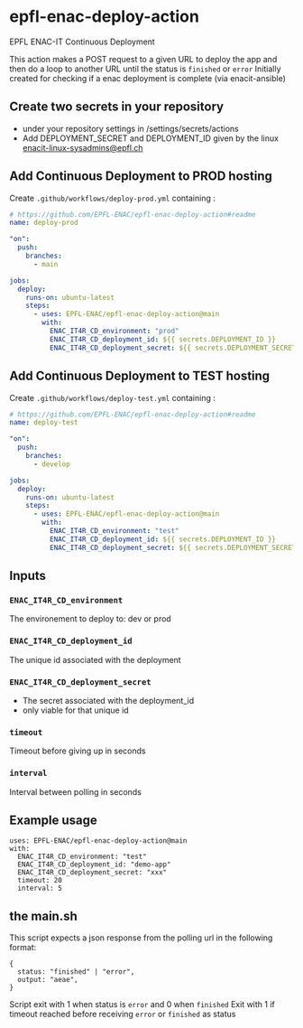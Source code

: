 # epfl-enac-deploy-action

EPFL ENAC-IT Continuous Deployment

This action makes a POST request to a given URL to deploy the app and then do a loop
to another URL until the status is `finished` or `error`
Initially created for checking if a enac deployment is complete (via enacit-ansible)


## Create two secrets in your repository

- under your repository settings in /settings/secrets/actions
- Add DEPLOYMENT_SECRET and DEPLOYMENT_ID given by the linux enacit-linux-sysadmins@epfl.ch

## Add Continuous Deployment to PROD hosting

Create `.github/workflows/deploy-prod.yml` containing :

```yml
# https://github.com/EPFL-ENAC/epfl-enac-deploy-action#readme
name: deploy-prod

"on":
  push:
    branches:
      - main

jobs:
  deploy:
    runs-on: ubuntu-latest
    steps:
      - uses: EPFL-ENAC/epfl-enac-deploy-action@main
        with:
          ENAC_IT4R_CD_environment: "prod"
          ENAC_IT4R_CD_deployment_id: ${{ secrets.DEPLOYMENT_ID }}
          ENAC_IT4R_CD_deployment_secret: ${{ secrets.DEPLOYMENT_SECRET }}
```

## Add Continuous Deployment to TEST hosting

Create `.github/workflows/deploy-test.yml` containing :

```yml
# https://github.com/EPFL-ENAC/epfl-enac-deploy-action#readme
name: deploy-test

"on":
  push:
    branches:
      - develop

jobs:
  deploy:
    runs-on: ubuntu-latest
    steps:
      - uses: EPFL-ENAC/epfl-enac-deploy-action@main
        with:
          ENAC_IT4R_CD_environment: "test"
          ENAC_IT4R_CD_deployment_id: ${{ secrets.DEPLOYMENT_ID }}
          ENAC_IT4R_CD_deployment_secret: ${{ secrets.DEPLOYMENT_SECRET }}
```

## Inputs

### `ENAC_IT4R_CD_environment`

The environement to deploy to: dev or prod

### `ENAC_IT4R_CD_deployment_id`

The unique id associated with the deployment

### `ENAC_IT4R_CD_deployment_secret`
  - The secret associated with the deployment_id
  - only viable for that unique id

### `timeout`

Timeout before giving up in seconds

### `interval`

Interval between polling in seconds

## Example usage
```
uses: EPFL-ENAC/epfl-enac-deploy-action@main
with:
  ENAC_IT4R_CD_environment: "test"
  ENAC_IT4R_CD_deployment_id: "demo-app"
  ENAC_IT4R_CD_deployment_secret: "xxx"
  timeout: 20
  interval: 5
```

## the main.sh
This script expects a json response from the polling url in the following format:

```
{
  status: "finished" | "error",
  output: "aeae",
}
```

Script exit with 1 when status is `error` and 0 when `finished`
Exit with 1 if timeout reached before receiving `error` or `finished` as status
